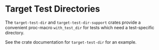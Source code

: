 # Target Test Directories

The `target-test-dir` and `target-test-dir-support` crates provide a convenient proc-macro `with_test_dir` for tests which need a test-specific directory.

See the crate documentation for `target-test-dir` for an example.
